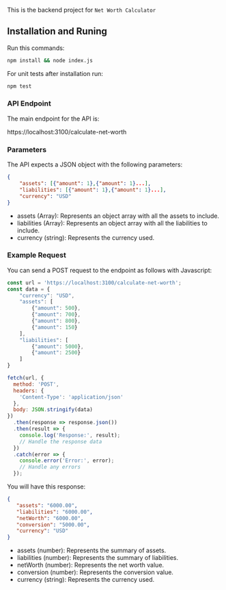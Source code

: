 This is the backend project for `Net Worth Calculator`
## Installation and Runing
Run this commands:
```bash
npm install && node index.js
```
For unit tests after installation run:
```bash
npm test
```
### API Endpoint
The main endpoint for the API is:

https://localhost:3100/calculate-net-worth

### Parameters

The API expects a JSON object with the following parameters:

```json
{
    "assets": [{"amount": 1},{"amount": 1}...],
    "liabilities": [{"amount": 1},{"amount": 1}...],
    "currency": "USD"
}
```
- assets (Array): Represents an object array with all the assets to include.
- liabilities (Array): Represents an object array with all the liabilities to include.
- currency (string): Represents the currency used.

### Example Request
You can send a POST request to the endpoint as follows with Javascript:
```javascript
const url = 'https://localhost:3100/calculate-net-worth';
const data = {
    "currency": "USD",
    "assets": [
        {"amount": 500},
        {"amount": 700},
        {"amount": 800},
        {"amount": 150}
    ],
    "liabilities": [
        {"amount": 5000},
        {"amount": 2500}
    ]
}

fetch(url, {
  method: 'POST',
  headers: {
    'Content-Type': 'application/json'
  },
  body: JSON.stringify(data)
})
  .then(response => response.json())
  .then(result => {
    console.log('Response:', result);
    // Handle the response data
  })
  .catch(error => {
    console.error('Error:', error);
    // Handle any errors
  });
 ```
 
 You will have this response:
 
 ```json
{
    "assets": "6000.00",
    "liabilities": "6000.00",
    "netWorth": "6000.00",
    "conversion": "5000.00",
    "currency": "USD"
}
```
- assets (number): Represents the summary of assets.
- liabilities (number): Represents the summary of liabilities.
- netWorth (number): Represents the net worth value.
- conversion (number): Represents the conversion value.
- currency (string): Represents the currency used.